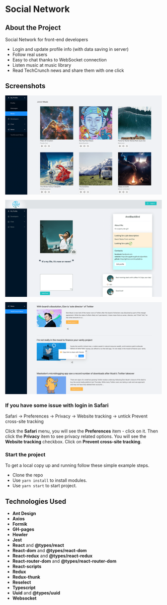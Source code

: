 # Social Network

## About the Project
Social Network for front-end developers
- Login and update profile info (with data saving in server)
- Follow real users
- Easy to chat thanks to WebSocket connection 
- Listen music at music library
- Read TechCrunch news and share them with one click

## Screenshots
![Project screenshot](/src/assets/images/screenshots/Screenshot-music.png)

![Project screenshot](/src/assets/images/screenshots/Screenshot-profile.png)

![Project screenshot](/src/assets/images/screenshots/Screenshot-news.png)

### If you have some issue with login in Safari

Safari -> Preferences -> Privacy -> Website tracking -> untick Prevent cross-site tracking

Click the **Safari** menu, you will see the **Preferences** item - click on it. Then click the **Privacy** item to see privacy related options.
You will see the **Website tracking** checkbox. Click on **Prevent cross-site tracking**.

### Start the project
To get a local copy up and running follow these simple example steps.
- Clone the repo
- Use `yarn install` to install modules.
- Use `yarn start` to start project.

## Technologies Used

- **Ant Design** 
- **Axios**
- **Formik**
- **GH-pages**
- **Howler**
- **Jest**
- **React** and **@types/react**
- **React-dom** and **@types/react-dom**
- **React-redux** and **@types/react-redux**
- **React-router-dom** and **@types/react-router-dom**
- **React-scripts** 
- **Redux**
- **Redux-thunk**
- **Reselect**
- **Typescript** 
- **Uuid** and **@types/uuid**
- **Websocket**
